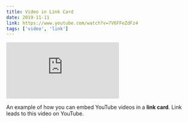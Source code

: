 ```yaml
---
title: Video in Link Card
date: 2019-11-11
link: https://www.youtube.com/watch?v=7V6FFeZdFz4
tags: ['video', 'link']
---
```


<Embed
  src="https://www.youtube.com/embed/7V6FFeZdFz4"
/>

An example of how you can embed YouTube videos in a **link card**. Link leads to this video on YouTube.
